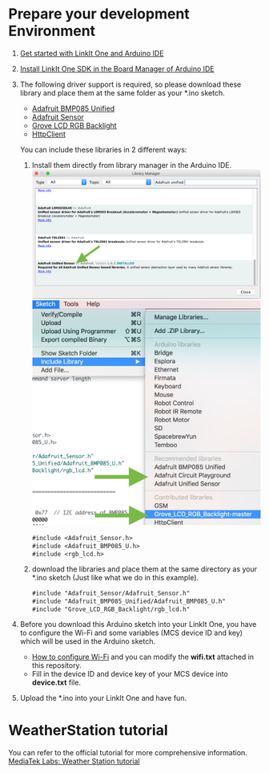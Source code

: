# Prepare your development Environment

1. [Get started with LinkIt One and Arduino IDE](https://docs.labs.mediatek.com/resource/linkit-one/en/getting-started/get-started-on-os-x/get-the-hardware-and-software-for-mac-os-x)
2. [Install LinkIt One SDK in the Board Manager of Arduino IDE](https://docs.labs.mediatek.com/resource/linkit-one/en/getting-started/get-started-on-os-x/install-the-arduino-ide-and-linkit-one-sdk-on-os-x)
3. The following driver support is required, so please download these library and place them at the same folder as your *.ino sketch. 

	* [Adafruit BMP085 Unified](https://github.com/adafruit/Adafruit_BMP085_Unified)
	* [Adafruit Sensor](https://github.com/adafruit/Adafruit_Sensor)
	* [Grove LCD RGB Backlight](https://github.com/Seeed-Studio/Grove_LCD_RGB_Backlight)
	* [HttpClient](https://github.com/amcewen/HttpClient/releases)

	You can include these libraries in 2 different ways:
	
	1. Install them directly from library manager in the Arduino IDE.
		![](LibManager_install.png)
		![](LibManager_list.png)
		
		```
		#include <Adafruit_Sensor.h>
		#include <Adafruit_BMP085_U.h>
		#include <rgb_lcd.h>
		```
	
	2. download the libraries and place them at the same directory as your *.ino sketch (Just like what we do in this example).
	
		```
		#include "Adafruit_Sensor/Adafruit_Sensor.h" 
   		#include "Adafruit_BMP085_Unified/Adafruit_BMP085_U.h"
   		#include "Grove_LCD_RGB_Backlight/rgb_lcd.h"
		```	

4. Before you download this Arduino sketch into your LinkIt One, you have to configure the Wi-Fi and some variables (MCS device ID and key) which will be used in the Arduino sketch. 

	* [How to configure Wi-Fi](https://docs.labs.mediatek.com/resource/linkit-one/en/tutorials/weather-station-tutorial#WeatherStationtutorial-configWiFi) and you can modify the **wifi.txt** attached in this repository.
	* Fill in the device ID and device key of your MCS device into **device.txt** file.

5. Upload the *.ino into your LinkIt One and have fun.


# WeatherStation tutorial 
You can refer to the official tutorial for more comprehensive information. 
[MediaTek Labs: Weather Station tutorial](https://docs.labs.mediatek.com/resource/linkit-one/en/tutorials/weather-station-tutorial)


